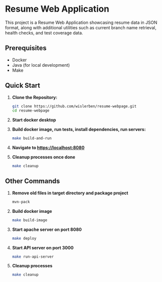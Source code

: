 # Resume Web Application

This project is a Resume Web Application showcasing resume data in JSON format, along with additional utilities such as current branch name retrieval, health checks, and test coverage data.

## Prerequisites

- Docker
- Java (for local development)
- Make

## Quick Start

1. **Clone the Repository:**
   ```bash
   git clone https://github.com/wislerben/resume-webpage.git
   cd resume-webpage

2. **Start docker desktop**

3. **Build docker image, run tests, install dependencies, run servers:**
   ```bash
   make build-and-run

4. **Navigate to [https://localhost:8080](https://localhost:8080)**

5. **Cleanup processes once done**
    ```bash
   make cleanup
## Other Commands
1. **Remove old files in target directory and package project**
    ```bash
   mvn-pack
2. **Build docker image**
    ```bash
   make build-image
3. **Start apache server on port 8080**
    ```bash
   make deploy
4. **Start API server on port 3000**
    ```bash
   make run-api-server
5. **Cleanup processes**
    ```bash
   make cleanup